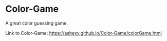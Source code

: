 # Color-Game
A great color guessing game.

Link to Color-Game: https://ashexy.github.io/Color-Game/colorGame.html
